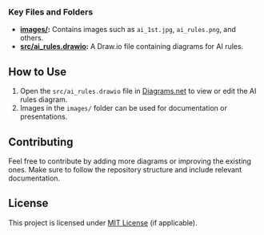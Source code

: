 
### Key Files and Folders

- **[images/](images/):** Contains images such as `ai_1st.jpg`, `ai_rules.png`, and others.
- **[src/ai_rules.drawio](src/ai_rules.drawio):** A Draw.io file containing diagrams for AI rules.

## How to Use

1. Open the `src/ai_rules.drawio` file in [Diagrams.net](https://app.diagrams.net/) to view or edit the AI rules diagram.
2. Images in the `images/` folder can be used for documentation or presentations.

## Contributing

Feel free to contribute by adding more diagrams or improving the existing ones. Make sure to follow the repository structure and include relevant documentation.

## License

This project is licensed under [MIT License](LICENSE) (if applicable).